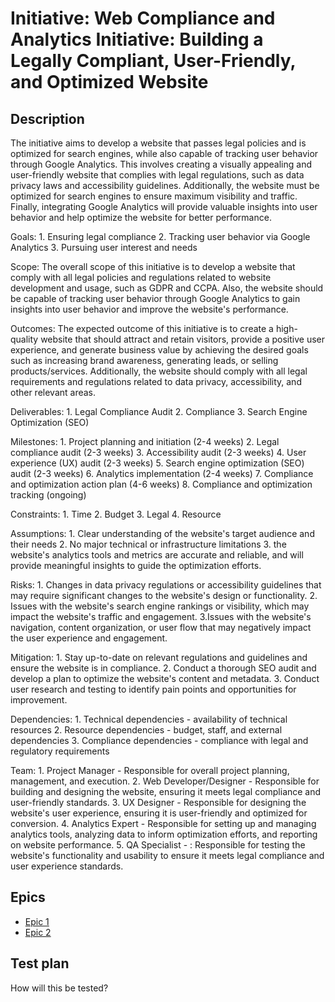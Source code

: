 # Initiative: Web Compliance and Analytics Initiative: Building a Legally Compliant, User-Friendly, and Optimized Website
## Description
The initiative aims to develop a website that passes legal policies and is optimized for search engines, while also 
capable of tracking user behavior through Google Analytics. This involves creating a visually appealing and user-friendly
website that complies with legal regulations, such as data privacy laws and accessibility guidelines. Additionally, the 
website must be optimized for search engines to ensure maximum visibility and traffic. Finally, integrating Google 
Analytics will provide valuable insights into user behavior and help optimize the website for better performance.

Goals: 
    1. Ensuring legal compliance
    2. Tracking user behavior via Google Analytics
    3. Pursuing user interest and needs

Scope:  The overall scope of this initiative is to develop a website that  comply with all legal policies and regulations 
related to website development and usage, such as GDPR and CCPA. Also, the website should be capable of tracking user
behavior through Google Analytics to gain insights into user behavior and 
improve the website's performance.

Outcomes: The expected outcome of this initiative is to create a high-quality website that should attract and retain 
visitors, provide a positive user experience, and generate business value by achieving the desired goals such as 
increasing brand awareness, generating leads, or selling products/services. Additionally, the website should comply with 
all legal requirements and regulations related to data privacy, accessibility, and other relevant areas.

Deliverables: 
    1. Legal Compliance Audit
    2. Compliance
    3. Search Engine Optimization (SEO)

Milestones: 
    1. Project planning and initiation (2-4 weeks)
    2. Legal compliance audit (2-3 weeks)
    3. Accessibility audit (2-3 weeks)
    4. User experience (UX) audit (2-3 weeks)
    5. Search engine optimization (SEO) audit (2-3 weeks)
    6. Analytics implementation (2-4 weeks)
    7. Compliance and optimization action plan (4-6 weeks)
    8. Compliance and optimization tracking (ongoing)

Constraints: 
    1. Time 
    2. Budget
    3. Legal
    4. Resource

Assumptions: 
    1. Clear understanding of the website's target audience and their needs
    2. No major technical or infrastructure limitations
    3. the website's analytics tools and metrics are accurate and reliable, and will provide meaningful insights to 
guide the optimization efforts.

Risks: 
    1. Changes in data privacy regulations or accessibility guidelines that may require significant changes to the 
website's design or functionality.
    2. Issues with the website's search engine rankings or visibility, which may impact the website's traffic and engagement.
    3.Issues with the website's navigation, content organization, or user flow that may negatively impact the user
experience and engagement. 

Mitigation:
    1.  Stay up-to-date on relevant regulations and guidelines and ensure the website is in compliance.
    2. Conduct a thorough SEO audit and develop a plan to optimize the website's content and metadata.
    3.  Conduct user research and testing to identify pain points and opportunities for improvement.

Dependencies: 
    1. Technical dependencies - availability of technical resources
    2. Resource dependencies - budget, staff, and external dependencies
    3. Compliance dependencies - compliance with legal and regulatory requirements

Team: 
    1. Project Manager - Responsible for overall project planning, management, and execution.
    2. Web Developer/Designer - Responsible for building and designing the website, ensuring it meets legal compliance 
and user-friendly standards.
    3. UX Designer - Responsible for designing the website's user experience, ensuring it is user-friendly and optimized 
for conversion.
    4. Analytics Expert - Responsible for setting up and managing analytics tools, analyzing data to inform optimization
efforts, and reporting on website performance.
    5. QA Specialist - : Responsible for testing the website's functionality and usability to ensure it meets legal
compliance and user experience standards.

## Epics
* [Epic 1](../../theme_1:MyWebClass_Website_Development/initiative/epic1/epic1.md)
* [Epic 2](../../theme_1:MyWebClass_Website_Development/initiative/epic2/epic2.md)

## Test plan
How will this be tested?